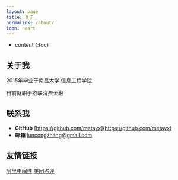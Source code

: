 ```yaml
---
layout: page
title: 关于
permalink: /about/
icon: heart
---
```


* content
{:toc}

## 关于我


2015年毕业于南昌大学 信息工程学院

目前就职于招联消费金融

## 联系我

* **GitHub** [https://github.com/metayx](https://github.com/metayx)
* **邮箱** luncongzhang@gmail.com


## 友情链接
[阿里中间件](http://jm.taobao.org/)
[美团点评](https://tech.meituan.com/)

